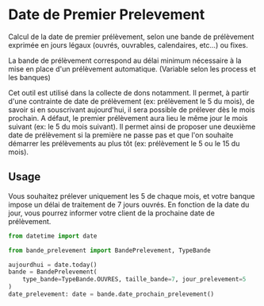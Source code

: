 # Date de Premier Prelevement
Calcul de la date de premier prélèvement, selon une bande de prélèvement exprimée en jours légaux (ouvrés, ouvrables, calendaires, etc...) ou fixes.

La bande de prélèvement correspond au délai minimum nécessaire à la mise en place d'un prélèvement automatique. (Variable selon les process et les banques)

Cet outil est utilisé dans la collecte de dons notamment.
Il permet, à partir d'une contrainte de date de prélèvement (ex: prélèvement le 5 du mois), de savoir si en souscrivant aujourd'hui, il sera possible de prélever dès le mois prochain. A défaut, le premier prélèvement aura lieu le même jour le mois suivant (ex: le 5 du mois suivant).
Il permet ainsi de proposer une deuxième date de prélèvement si la première ne passe pas et que l'on souhaite démarrer les prélèvements au plus tôt (ex: prélèvement le 5 ou le 15 du mois).

## Usage

Vous souhaitez prélever uniquement les 5 de chaque mois, et votre banque impose un délai de traitement de 7 jours ouvrés.
En fonction de la date du jour, vous pourrez informer votre client de la prochaine date de prélèvement.

```python
from datetime import date

from bande_prelevement import BandePrelevement, TypeBande

aujourdhui = date.today()
bande = BandePrelevement(
    type_bande=TypeBande.OUVRES, taille_bande=7, jour_prelevement=5
)
date_prelevement: date = bande.date_prochain_prelevement()
```
